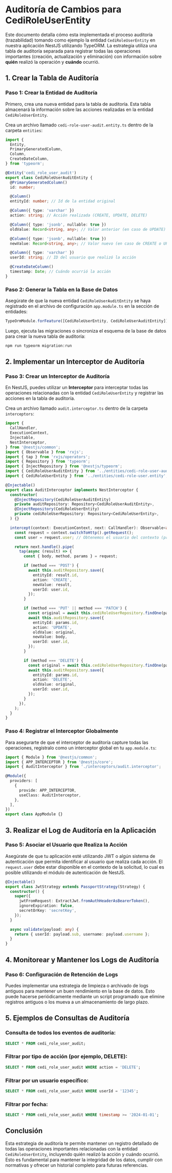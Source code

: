 
# Auditoría de Cambios para CediRoleUserEntity

Este documento detalla cómo esta implementada el proceso auditoría (trazabilidad) tomando como ejemplo la entidad `CediRoleUserEntity` en nuestra aplicación NestJS utilizando TypeORM. La estrategia utiliza una tabla de auditoría separada para registrar todas las operaciones importantes (creación, actualización y eliminación) con información sobre **quién** realizó la operación y **cuándo** ocurrió.

## 1. Crear la Tabla de Auditoría

### Paso 1: Crear la Entidad de Auditoría

Primero, crea una nueva entidad para la tabla de auditoría. Esta tabla almacenará la información sobre las acciones realizadas en la entidad `CediRoleUserEntity`.

Crea un archivo llamado `cedi-role-user-audit.entity.ts` dentro de la carpeta `entities`:

```typescript
import {
  Entity,
  PrimaryGeneratedColumn,
  Column,
  CreateDateColumn,
} from 'typeorm';

@Entity('cedi_role_user_audit')
export class CediRoleUserAuditEntity {
  @PrimaryGeneratedColumn()
  id: number;

  @Column()
  entityId: number; // Id de la entidad original

  @Column({ type: 'varchar' })
  action: string; // Acción realizada (CREATE, UPDATE, DELETE)

  @Column({ type: 'jsonb', nullable: true })
  oldValue: Record<string, any>; // Valor anterior (en caso de UPDATE)

  @Column({ type: 'jsonb', nullable: true })
  newValue: Record<string, any>; // Valor nuevo (en caso de CREATE o UPDATE)

  @Column({ type: 'varchar' })
  userId: string; // ID del usuario que realizó la acción

  @CreateDateColumn()
  timestamp: Date; // Cuándo ocurrió la acción
}
```

### Paso 2: Generar la Tabla en la Base de Datos

Asegúrate de que la nueva entidad `CediRoleUserAuditEntity` se haya registrado en el archivo de configuración `app.module.ts` en la sección de entidades:

```typescript
TypeOrmModule.forFeature([CediRoleUserEntity, CediRoleUserAuditEntity])
```

Luego, ejecuta las migraciones o sincroniza el esquema de la base de datos para crear la nueva tabla de auditoría:

```bash
npm run typeorm migration:run
```

## 2. Implementar un Interceptor de Auditoría

### Paso 3: Crear un Interceptor de Auditoría

En NestJS, puedes utilizar un **Interceptor** para interceptar todas las operaciones relacionadas con la entidad `CediRoleUserEntity` y registrar las acciones en la tabla de auditoría.

Crea un archivo llamado `audit.interceptor.ts` dentro de la carpeta `interceptors`:

```typescript
import {
  CallHandler,
  ExecutionContext,
  Injectable,
  NestInterceptor,
} from '@nestjs/common';
import { Observable } from 'rxjs';
import { tap } from 'rxjs/operators';
import { Repository } from 'typeorm';
import { InjectRepository } from '@nestjs/typeorm';
import { CediRoleUserAuditEntity } from '../entities/cedi-role-user-audit.entity';
import { CediRoleUserEntity } from '../entities/cedi-role-user.entity';

@Injectable()
export class AuditInterceptor implements NestInterceptor {
  constructor(
    @InjectRepository(CediRoleUserAuditEntity)
    private auditRepository: Repository<CediRoleUserAuditEntity>,
    @InjectRepository(CediRoleUserEntity)
    private cediRoleUserRepository: Repository<CediRoleUserEntity>,
  ) {}

  intercept(context: ExecutionContext, next: CallHandler): Observable<any> {
    const request = context.switchToHttp().getRequest();
    const user = request.user; // Obtenemos el usuario del contexto (probablemente a través de JWT)

    return next.handle().pipe(
      tap(async (result) => {
        const { body, method, params } = request;

        if (method === 'POST') {
          await this.auditRepository.save({
            entityId: result.id,
            action: 'CREATE',
            newValue: result,
            userId: user.id,
          });
        }

        if (method === 'PUT' || method === 'PATCH') {
          const original = await this.cediRoleUserRepository.findOne(params.id);
          await this.auditRepository.save({
            entityId: params.id,
            action: 'UPDATE',
            oldValue: original,
            newValue: body,
            userId: user.id,
          });
        }

        if (method === 'DELETE') {
          const original = await this.cediRoleUserRepository.findOne(params.id);
          await this.auditRepository.save({
            entityId: params.id,
            action: 'DELETE',
            oldValue: original,
            userId: user.id,
          });
        }
      }),
    );
  }
}
```

### Paso 4: Registrar el Interceptor Globalmente

Para asegurarte de que el interceptor de auditoría capture todas las operaciones, regístralo como un interceptor global en tu `app.module.ts`:

```typescript
import { Module } from '@nestjs/common';
import { APP_INTERCEPTOR } from '@nestjs/core';
import { AuditInterceptor } from './interceptors/audit.interceptor';

@Module({
  providers: [
    {
      provide: APP_INTERCEPTOR,
      useClass: AuditInterceptor,
    },
  ],
})
export class AppModule {}
```

## 3. Realizar el Log de Auditoría en la Aplicación

### Paso 5: Asociar el Usuario que Realiza la Acción

Asegúrate de que tu aplicación esté utilizando JWT o algún sistema de autenticación que permita identificar al usuario que realiza cada acción. El `request.user` debe estar disponible en el contexto de la solicitud, lo cual es posible utilizando el módulo de autenticación de NestJS.

```typescript
@Injectable()
export class JwtStrategy extends PassportStrategy(Strategy) {
  constructor() {
    super({
      jwtFromRequest: ExtractJwt.fromAuthHeaderAsBearerToken(),
      ignoreExpiration: false,
      secretOrKey: 'secretKey',
    });
  }

  async validate(payload: any) {
    return { userId: payload.sub, username: payload.username };
  }
}
```

## 4. Monitorear y Mantener los Logs de Auditoría

### Paso 6: Configuración de Retención de Logs

Puedes implementar una estrategia de limpieza o archivado de logs antiguos para mantener un buen rendimiento en la base de datos. Esto puede hacerse periódicamente mediante un script programado que elimine registros antiguos o los mueva a un almacenamiento de largo plazo.

## 5. Ejemplos de Consultas de Auditoría

### Consulta de todos los eventos de auditoría:

```sql
SELECT * FROM cedi_role_user_audit;
```

### Filtrar por tipo de acción (por ejemplo, DELETE):

```sql
SELECT * FROM cedi_role_user_audit WHERE action = 'DELETE';
```

### Filtrar por un usuario específico:

```sql
SELECT * FROM cedi_role_user_audit WHERE userId = '12345';
```

### Filtrar por fecha:

```sql
SELECT * FROM cedi_role_user_audit WHERE timestamp >= '2024-01-01';
```

## Conclusión

Esta estrategia de auditoría te permite mantener un registro detallado de todas las operaciones importantes relacionadas con la entidad `CediRoleUserEntity`, incluyendo quién realizó la acción y cuándo ocurrió. Esto es fundamental para mantener la integridad de los datos, cumplir con normativas y ofrecer un historial completo para futuras referencias.
